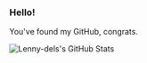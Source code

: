 ### Hello!


You've found my GitHub, congrats.

<a href="https://github.com/Jeffduhdawg/Jeffduhdawg">
  <img align="left" src="https://github-readme-stats.vercel.app/api?username=jeffduhdawg&show_icons=true&line_height=27&hide=prs&count_private=true&title_color=ffffff&text_color=c9cacc&icon_color=2bbc8a&bg_color=23272E" alt="Lenny-dels's GitHub Stats" />
</a>
